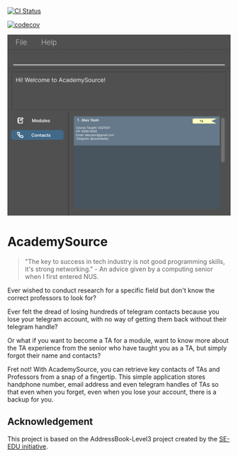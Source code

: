 [![CI Status](https://github.com/AY2425S2-CS2103T-T17-4/tp/actions/workflows/gradle.yml/badge.svg)](https://github.com/AY2425S2-CS2103T-T17-4/tp/actions)

[![codecov](https://codecov.io/gh/AY2425S2-CS2103T-T17-4/tp/graph/badge.svg?token=TFM3X49ML5)](https://codecov.io/gh/AY2425S2-CS2103T-T17-4/tp)

![Ui](docs/images/Ui.png)

# AcademySource
> "The key to success in tech industry is not good programming skills, it's strong networking." - An advice given by a computing senior when I first entered NUS.

Ever wished to conduct research for a specific field but don't know the correct professors to look for? 

Ever felt the dread of losing hundreds of telegram contacts because you lose your telegram account, with no way of getting them back without their telegram handle? 

Or what if you want to become a TA for a module, want to know more about the TA experience from the senior who have taught you as a TA, but simply forgot their name and contacts?

Fret not! With AcademySource, you can retrieve key contacts of TAs and Professors from a snap of a fingertip. This simple application stores handphone number, email address and even telegram handles of TAs so that even when you forget, even when you lose your account, there is a backup for you.


## Acknowledgement
This project is based on the AddressBook-Level3 project created by the [SE-EDU initiative](https://se-education.org).



